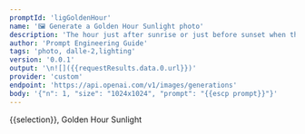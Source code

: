 ```yaml
---
promptId: 'ligGoldenHour'
name: '🖼️ Generate a Golden Hour Sunlight photo'
description: 'The hour just after sunrise or just before sunset when the natural light is soft and warm. Increases the temperature of generations.'
author: 'Prompt Engineering Guide'
tags: 'photo, dalle-2,lighting'
version: '0.0.1'
output: '\n![]({{requestResults.data.0.url}})'
provider: 'custom'
endpoint: 'https://api.openai.com/v1/images/generations'
body: '{"n": 1, "size": "1024x1024", "prompt": "{{escp prompt}}"}'
---
```

{{selection}}, Golden Hour Sunlight
